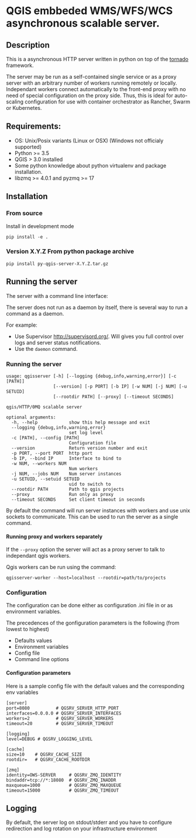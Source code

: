 # QGIS embbeded WMS/WFS/WCS asynchronous scalable server.

## Description

This is a asynchronous HTTP server written in python on top of the [tornado](http://www.tornadoweb.org/en/stable/) framework.

The server may be run as a self-contained single service or as a proxy server with an arbitrary number of workers running
remotely or locally. Independant workers connect automatically to the front-end proxy with no need of special configuration
on the proxy side. Thus, this is ideal for auto-scaling configuration for use with container orchestrator as Rancher, Swarm or Kubernetes.

## Requirements:

- OS: Unix/Posix variants (Linux or OSX) (Windows not officialy supported)
- Python >= 3.5
- QGIS > 3.0 installed
- Some python knowledge about python virtualenv and package installation.
- libzmq >= 4.0.1 and pyzmq >= 17

## Installation

### From source 

Install in development mode
```
pip install -e .
```

### Version X.Y.Z From python package archive

```
pip install py-qgis-server-X.Y.Z.tar.gz
```

## Running the server

The server with a command line interface:

The server does not run as a daemon by itself, there is several way to run a command as a daemon.

For example:

* Use Supervisor http://supervisord.org/. Will gives you full control over logs and server status notifications.
* Use the `daemon` command.


### Running the server

```
usage: qgisserver [-h] [--logging {debug,info,warning,error}] [-c [PATH]]
                  [--version] [-p PORT] [-b IP] [-w NUM] [-j NUM] [-u SETUID]
                  [--rootdir PATH] [--proxy] [--timeout SECONDS]

qgis/HTTP/0MQ scalable server

optional arguments:
  -h, --help            show this help message and exit
  --logging {debug,info,warning,error}
                        set log level
  -c [PATH], --config [PATH]
                        Configuration file
  --version             Return version number and exit
  -p PORT, --port PORT  http port
  -b IP, --bind IP      Interface to bind to
  -w NUM, --workers NUM
                        Num workers
  -j NUM, --jobs NUM    Num server instances
  -u SETUID, --setuid SETUID
                        uid to switch to
  --rootdir PATH        Path to qgis projects
  --proxy               Run only as proxy
  --timeout SECONDS     Set client timeout in seconds
```

By default the command will run server instances with workers and use unix sockets to communicate. This can 
be used to run the server as a single command.

#### Running proxy and workers separately

If the `--proxy` option the server will act as a proxy server to talk to independant qgis workers. 

Qgis workers can be run using the command:

```
qgisserver-worker --host=localhost --rootdir=path/to/projects
```

### Configuration

The configuration can be done either as configuration .ini file in or as environment variables.

The precedences of the gonfiguration parameters is the following (from lowest to highest)

- Defaults values
- Environment variables
- Config file
- Command line options

#### Configuration parameters

Here is a sample config file with the default values and the corresponding env variables

```
[server]
port=8080          # QGSRV_SERVER_HTTP_PORT
interfaces=0.0.0.0 # QGSRV_SERVER_INTERFACES
workers=2          # QGSRV_SERVER_WORKERS
timeout=20         # QGSRV_SERVER_TIMEOUT

[logging]
level=DEBUG # QGSRV_LOGGING_LEVEL

[cache]
size=10    # QGSRV_CACHE_SIZE
rootdir=   # QGSRV_CACHE_ROOTDIR

[zmq]
identity=OWS-SERVER     # QGSRV_ZMQ_IDENTITY
bindaddr=tcp://*:18080  # QGSRV_ZMQ_INADDR
maxqueue=1000           # QGSRV_ZMQ_MAXQUEUE
timeout=15000           # QGSRV_ZMQ_TIMEOUT
````

## Logging

By default, the server log on stdout/stderr and you have to configure redirection and log rotation 
on your infrastructure environment





